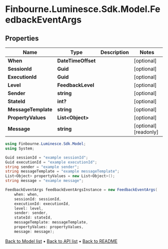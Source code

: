 # Finbourne.Luminesce.Sdk.Model.FeedbackEventArgs

## Properties

Name | Type | Description | Notes
------------ | ------------- | ------------- | -------------
**When** | **DateTimeOffset** |  | [optional] 
**SessionId** | **Guid** |  | [optional] 
**ExecutionId** | **Guid** |  | [optional] 
**Level** | **FeedbackLevel** |  | [optional] 
**Sender** | **string** |  | [optional] 
**StateId** | **int?** |  | [optional] 
**MessageTemplate** | **string** |  | [optional] 
**PropertyValues** | **List&lt;Object&gt;** |  | [optional] 
**Message** | **string** |  | [optional] [readonly] 

```csharp
using Finbourne.Luminesce.Sdk.Model;
using System;

Guid sessionId = "example sessionId";
Guid executionId = "example executionId";
string sender = "example sender";
string messageTemplate = "example messageTemplate";
List<Object> propertyValues = new List<Object>();
string message = "example message";

FeedbackEventArgs feedbackEventArgsInstance = new FeedbackEventArgs(
    when: when,
    sessionId: sessionId,
    executionId: executionId,
    level: level,
    sender: sender,
    stateId: stateId,
    messageTemplate: messageTemplate,
    propertyValues: propertyValues,
    message: message);
```

[Back to Model list](../README.md#documentation-for-models) &#8226; [Back to API list](../README.md#documentation-for-api-endpoints) &#8226; [Back to README](../README.md)
